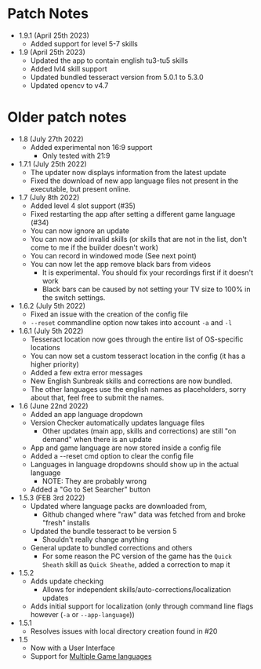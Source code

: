 # Patch Notes
- 1.9.1 (April 25th 2023)
  - Added support for level 5-7 skills
- 1.9 (April 25th 2023)
  - Updated the app to contain english tu3-tu5 skills
  - Added lvl4 skill support
  - Updated bundled tesseract version from 5.0.1 to 5.3.0
  - Updated opencv to v4.7

# Older patch notes
- 1.8 (July 27th 2022)
  - Added experimental non 16:9  support
    - Only tested with 21:9
- 1.7.1 (July 25th 2022)
  - The updater now displays information from the latest update
  - Fixed the download of new app language files not present in the executable, but present online.
- 1.7 (July 8th 2022)
  - Added level 4 slot support (#35)
  - Fixed restarting the app after setting a different game language (#34)
  - You can now ignore an update
  - You can now add invalid skills (or skills that are not in the list, don't come to me if the builder doesn't work)
  - You can record in windowed mode (See next point)
  - You can now let the app remove black bars from videos
    - It is experimental. You should fix your recordings first if it doesn't work
    - Black bars can be caused by not setting your TV size to 100% in the switch settings.
- 1.6.2 (July 5th 2022)
  - Fixed an issue with the creation of the config file
  - `--reset` commandline option now takes into account `-a` and `-l`
- 1.6.1 (July 5th 2022)
  - Tesseract location now goes through the entire list of OS-specific locations
  - You can now set a custom tesseract location in the config (it has a higher priority)
  - Added a few extra error messages
  - New English Sunbreak skills and corrections are now bundled.
  - The other languages use the english names as placeholders, sorry about that, feel free to submit the names.
- 1.6 (June 22nd 2022)
  - Added an app language dropdown
  - Version Checker automatically updates language files
    - Other updates (main app, skills and corrections) are still "on demand" when there is an update 
  - App and game language are now stored inside a config file
  - Added a --reset cmd option to clear the config file
  - Languages in language dropdowns should show up in the actual language
    - NOTE: They are probably wrong
  - Added a "Go to Set Searcher" button
- 1.5.3 (FEB 3rd 2022)
  - Updated where language packs are downloaded from, 
    - Github changed where "raw" data was fetched from and broke "fresh" installs 
  - Updated the bundle tesseract to be version 5
    - Shouldn't really change anything
  - General update to bundled corrections and others
    - For some reason the PC version of the game has the `Quick Sheath` skill as `Quick Sheathe`, added a correction to map it
- 1.5.2
  - Adds update checking
    - Allows for independent skills/auto-corrections/localization updates
  - Adds initial support for localization (only through command line flags however (`-a` or `--app-language`))
- 1.5.1
  - Resolves issues with local directory creation found in #20
- 1.5
  - Now with a User Interface
  - Support for [Multiple Game languages](#supported-game-language)